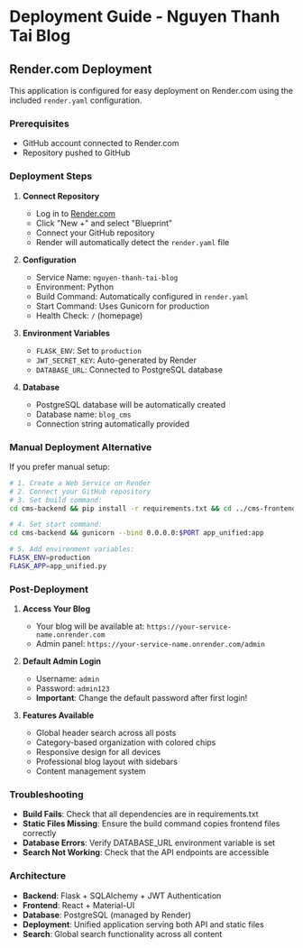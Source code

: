 # Deployment Guide - Nguyen Thanh Tai Blog

## Render.com Deployment

This application is configured for easy deployment on Render.com using the included `render.yaml` configuration.

### Prerequisites
- GitHub account connected to Render.com
- Repository pushed to GitHub

### Deployment Steps

1. **Connect Repository**
   - Log in to [Render.com](https://render.com)
   - Click "New +" and select "Blueprint"
   - Connect your GitHub repository
   - Render will automatically detect the `render.yaml` file

2. **Configuration**
   - Service Name: `nguyen-thanh-tai-blog`
   - Environment: Python
   - Build Command: Automatically configured in `render.yaml`
   - Start Command: Uses Gunicorn for production
   - Health Check: `/` (homepage)

3. **Environment Variables**
   - `FLASK_ENV`: Set to `production`
   - `JWT_SECRET_KEY`: Auto-generated by Render
   - `DATABASE_URL`: Connected to PostgreSQL database

4. **Database**
   - PostgreSQL database will be automatically created
   - Database name: `blog_cms`
   - Connection string automatically provided

### Manual Deployment Alternative

If you prefer manual setup:

```bash
# 1. Create a Web Service on Render
# 2. Connect your GitHub repository
# 3. Set build command:
cd cms-backend && pip install -r requirements.txt && cd ../cms-frontend && npm install && npm run build && cd ../cms-backend && rm -rf static/* && cp -r ../cms-frontend/build/* static/

# 4. Set start command:
cd cms-backend && gunicorn --bind 0.0.0.0:$PORT app_unified:app

# 5. Add environment variables:
FLASK_ENV=production
FLASK_APP=app_unified.py
```

### Post-Deployment

1. **Access Your Blog**
   - Your blog will be available at: `https://your-service-name.onrender.com`
   - Admin panel: `https://your-service-name.onrender.com/admin`

2. **Default Admin Login**
   - Username: `admin`
   - Password: `admin123`
   - **Important**: Change the default password after first login!

3. **Features Available**
   - Global header search across all posts
   - Category-based organization with colored chips
   - Responsive design for all devices
   - Professional blog layout with sidebars
   - Content management system

### Troubleshooting

- **Build Fails**: Check that all dependencies are in requirements.txt
- **Static Files Missing**: Ensure the build command copies frontend files correctly
- **Database Errors**: Verify DATABASE_URL environment variable is set
- **Search Not Working**: Check that the API endpoints are accessible

### Architecture

- **Backend**: Flask + SQLAlchemy + JWT Authentication
- **Frontend**: React + Material-UI
- **Database**: PostgreSQL (managed by Render)
- **Deployment**: Unified application serving both API and static files
- **Search**: Global search functionality across all content